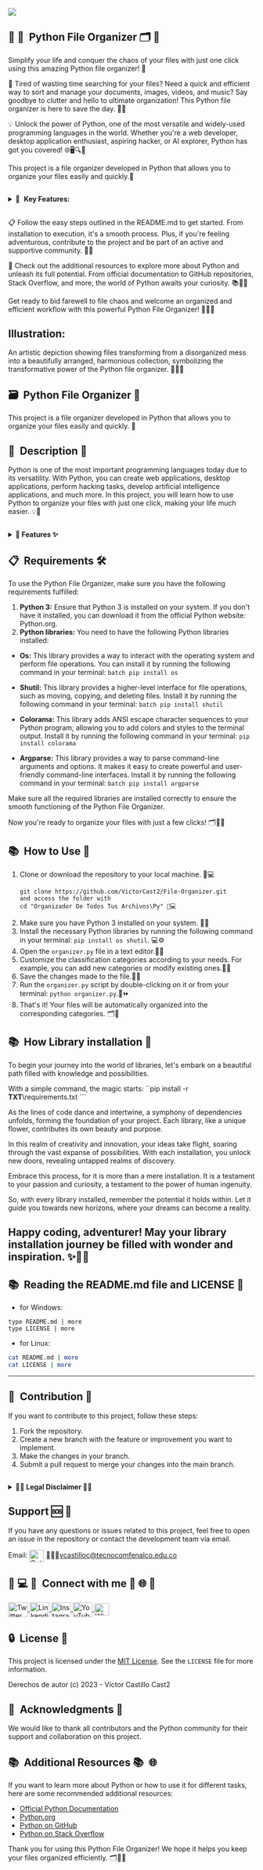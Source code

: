 ![](img/1_haqHPRjJwSeqDA7UZ-zntA.jpg)

## 📂&nbsp;🐍&nbsp; Python File Organizer 🗂️&nbsp;🐍&nbsp;
Simplify your life and conquer the chaos of your files with just one click using this amazing Python file organizer! 🚀

🤔 Tired of wasting time searching for your files? Need a quick and efficient way to sort and manage your documents, images, videos, and music? Say goodbye to clutter and hello to ultimate organization! This Python file organizer is here to save the day. 💪📁

💡 Unlock the power of Python, one of the most versatile and widely-used programming languages in the world. Whether you're a web developer, desktop application enthusiast, aspiring hacker, or AI explorer, Python has got you covered! 🌐🖥️🔍🤖

This project is a file organizer developed in Python that allows you to organize your files easily and quickly.🚀

##

<details>
  <summary>🎉&nbsp; <strong>Key Features:</strong></summary>

*  <strong> Simplicity at its finest:</strong> Effortlessly organize your files into intuitive categories. 🗂️✨

*  <strong> Automation for the win: </strong> Let the Python script do the heavy lifting, saving you valuable time and energy. ⚙️⏱️

*  <strong> Customization made easy:</strong>  Tailor the organizer to suit your specific needs and preferences. It's flexible, adaptable, and ready to meet your requirements. 🎨🔧

*  <strong> User-friendly experience:</strong>  No advanced coding skills required! With a user-friendly design, this organizer is a breeze to use. Just one click and voilá! 🚀🖱️
</details>

## 

📋 Follow the easy steps outlined in the README.md to get started. 
From installation to execution, it's a smooth process. Plus, if you're feeling adventurous, contribute to the project and be part of an active and supportive community. 👥🤝

🔗 Check out the additional resources to explore more about Python and unleash its full potential. From official documentation to GitHub repositories, Stack Overflow, and more, the world of Python awaits your curiosity. 📚🐍🌟

Get ready to bid farewell to file chaos and welcome an organized and efficient workflow with this powerful Python File Organizer! 📂🐍💼

## Illustration: 
An artistic depiction showing files transforming from a disorganized mess into a beautifully arranged, harmonious collection, symbolizing the transformative power of the Python file organizer. 🌈📁✨

## 🗃️&nbsp; Python File Organizer 🐍&nbsp;

This project is a file organizer developed in Python that allows you to organize your files easily and quickly. 🚀

## 📝&nbsp; Description 📂&nbsp;
Python is one of the most important programming languages today due to its versatility. With Python, you can create web applications, desktop applications, perform hacking tasks, develop artificial intelligence applications, and much more. In this project, you will learn how to use Python to organize your files with just one click, making your life much easier. 💡🌟

##

 <details>
    <summary><strong>🔧 Features ✨</strong></summary>
   
- **Easy organization:** With this organizer, you can classify your files into different categories such as images, documents, videos, music, and more.📁🗂️
- **Automation:** The Python script automates the file sorting process, saving you time and effort.⚙️⏱️
- **Customization:** You can customize the classification categories according to your needs and preferences. The script is flexible and adapts to your specific requirements.🎨🔧
- **User-friendly:** No advanced programming knowledge is required. The organizer is designed intuitively and can be executed with just one click.🚀
  
 </details>
 
##

## 📋&nbsp; Requirements 🛠️&nbsp;
To use the Python File Organizer, make sure you have the following requirements fulfilled:

1. <strong>Python 3:</strong> Ensure that Python 3 is installed on your system. If you don't have it installed, you can download it from the official Python website: Python.org.
2. <strong>Python libraries:</strong> You need to have the following Python libraries installed:
- <strong>Os:</strong> This library provides a way to interact with the operating system and perform file operations. You can install it by running the following command in your terminal: ```batch pip install os```
  
- <strong>Shutil:</strong> This library provides a higher-level interface for file operations, such as moving, copying, and deleting files. Install it by running the following command in your terminal: ```batch pip install shutil```

- <strong>Colorama:</strong> This library adds ANSI escape character sequences to your Python program, allowing you to add colors and styles to the terminal output. Install it by running the following command in your terminal: ```pip install colorama```
  
- <strong>Argparse:</strong> This library provides a way to parse command-line arguments and options. It makes it easy to create powerful and user-friendly command-line interfaces. Install it by running the following command in your terminal: ```batch pip install argparse```

Make sure all the required libraries are installed correctly to ensure the smooth functioning of the Python File Organizer.

Now you're ready to organize your files with just a few clicks! 🗂️🐍✨

## 📚&nbsp; How to Use 🚀&nbsp;
1. Clone or download the repository to your local machine. 🔄💻
   ```batch
   git clone https://github.com/VictorCast2/File-Organizer.git
   and access the folder with
   cd "Organizador De Todos Tus Archivos\Py" 🔄💻
3. Make sure you have Python 3 installed on your system. 🐍✅
4. Install the necessary Python libraries by running the following command in your terminal: ```pip install os shutil```. 💻⚙️
5. Open the ```organizer.py``` file in a text editor.📝📂
6. Customize the classification categories according to your needs. For example, you can add new categories or modify existing ones.📁🔧
7. Save the changes made to the file.💾✅
8. Run the `organizer.py` script by double-clicking on it or from your terminal: ```python organizer.py```.🚀⏩
9. That's it! Your files will be automatically organized into the corresponding categories. 🗂️🎉

## 📚&nbsp; How Library installation 🚀&nbsp;
To begin your journey into the world of libraries, let's embark on a beautiful path filled with knowledge and possibilities.

With a simple command, the magic starts: ``pip install -r __TXT__\requirements.txt ```

As the lines of code dance and intertwine, a symphony of dependencies unfolds, forming the foundation of your project. Each library, like a unique flower, contributes its own beauty and purpose.

In this realm of creativity and innovation, your ideas take flight, soaring through the vast expanse of possibilities. With each installation, you unlock new doors, revealing untapped realms of discovery.

Embrace this process, for it is more than a mere installation. It is a testament to your passion and curiosity, a testament to the power of human ingenuity.

So, with every library installed, remember the potential it holds within. Let it guide you towards new horizons, where your dreams can become a reality.

Happy coding, adventurer! May your library installation journey be filled with wonder and inspiration. ✨🚀🔮
----

## 📚&nbsp; Reading the README.md file and LICENSE 🚀&nbsp;
- for Windows:
```batch
type README.md | more
type LICENSE | more
```

- for Linux:
```bash
cat README.md | more
cat LICENSE | more
```
----

## 👥&nbsp; Contribution 🤝&nbsp;

If you want to contribute to this project, follow these steps:

1. Fork the repository.
2. Create a new branch with the feature or improvement you want to implement.
3. Make the changes in your branch.
4. Submit a pull request to merge your changes into the main branch.
   
##

<details>
  <summary>🚫📝<strong> Legal Disclaimer </strong>🚫📝</summary>
- <strong>📢 Attention!</strong> Before using this Python File Organizer, please read the following legal disclaimer carefully. By using this software, you agree to the terms and conditions stated below:

- <strong>⚠️ Use at Your Own Risk:</strong> The Python File Organizer is provided on an "as is" basis, without any warranties or guarantees of any kind. The creators and contributors of this project do not take any responsibility for any damage or loss caused by the use of this software. Use it at your own risk.

- <strong>🔒 Data Privacy:</strong> The Python File Organizer operates locally on your system and does not collect or store any personal or sensitive data. However, it is always recommended to review the code and ensure that it meets your privacy requirements.

- <strong>💼 Intellectual Property:</strong> The Python File Organizer is an open-source project released under the MIT License. You are free to use, modify, and distribute the software, provided you comply with the terms of the license. Please refer to the LICENSE file for more details.

- <strong>👥 Contributions:</strong> If you contribute to this project, you grant the project maintainers the right to use, modify, and distribute your contributions under the same MIT License. Your contributions may be subject to review and may be rejected or modified to meet project requirements.

- <strong>📚 Additional Resources:</strong> The Python File Organizer may include links or references to external resources, such as official documentation or third-party libraries. The creators and contributors of this project are not responsible for the content, accuracy, or reliability of those external resources. Use them at your own discretion.

- <strong>🚧 Modification and Termination:</strong> The creators and contributors of this project reserve the right to modify, suspend, or terminate the Python File Organizer at any time, with or without notice. They are not obligated to provide support or updates for the software.

- <strong>📝 Legal Jurisdiction:</strong> This legal disclaimer shall be governed by and construed in accordance with the laws of the jurisdiction where the creators and contributors of this project reside. Any legal disputes arising from the use of this software shall be subject to the exclusive jurisdiction of the courts in that jurisdiction.

- <strong> ⚖️ Final Words:</strong> While the Python File Organizer strives to provide a useful and efficient solution for file organization, it is your responsibility to ensure its suitability for your specific needs. Use it wisely and always backup your files.

Thank you for using the Python File Organizer! Happy organizing! 📂🐍🌟

* <strong>Disclaimer:</strong> This legal disclaimer is for informational purposes only and does not constitute legal advice. If you have any legal concerns, please consult with a legal professional.

</details>

## Support 🆘&nbsp;🤝&nbsp;

If you have any questions or issues related to this project, feel free to open an issue in the repository or contact the development team via email.

Email:                         <img align="center" src="icons/Outlook.svg.png" alt="Outlook" height="25" width="30" /> 👨‍💻📧vcastilloc@tecnocomfenalco.edu.co

## 📲&nbsp;💻&nbsp;🔗&nbsp; Connect with me 🔗&nbsp;🌐&nbsp;🤝&nbsp;
<p align="left">
<a href="https://twitter.com/VctorJosCast02" target="blank">
  <img align="center" src="https://raw.githubusercontent.com/rahuldkjain/github-profile-readme-generator/master/src/images/icons/Social/twitter.svg" alt="Twitter" height="30" width="40" />
</a>
<a href="https://linkedin.com/in/vcastilloc" target="blank">
  <img align="center" src="https://raw.githubusercontent.com/rahuldkjain/github-profile-readme-generator/master/src/images/icons/Social/linked-in-alt.svg" alt="Linkendin" height="30" width="40" />
</a>
<a href="https://instagram.com/victor02_cast2" target="blank">
  <img align="center" src="https://raw.githubusercontent.com/rahuldkjain/github-profile-readme-generator/master/src/images/icons/Social/instagram.svg" alt="Instagram" height="30" width="40" />
</a>
<a href="https://www.youtube.com/@VCastilloC" target="blank">
  <img align="center" src="https://raw.githubusercontent.com/rahuldkjain/github-profile-readme-generator/master/src/images/icons/Social/youtube.svg" alt="YouTube" height="30" width="40" />
</a>
<a href="https://api.whatsapp.com/send/?phone=3195598806&text&type=phone_number&app_absent=0" target="_blank">
  <img align="center" src="icons/whatsapp.png" alt="WhatsApp" height="25" width="30" />
</a>
<p align="left">

## 🔒&nbsp; License 📜&nbsp;

This project is licensed under the [MIT License](https://github.com/yourusername/yourproject/blob/main/LICENSE). See the `LICENSE` file for more information.

Derechos de autor (c) 2023 -  Víctor Castillo Cast2

## 🌟&nbsp; Acknowledgments 🙏&nbsp;

We would like to thank all contributors and the Python community for their support and collaboration on this project.

## 📚&nbsp; Additional Resources 📚&nbsp; 🌐&nbsp;

If you want to learn more about Python or how to use it for different tasks, here are some recommended additional resources:

- [Official Python Documentation](https://docs.python.org/3/)
- [Python.org](https://www.python.org/)
- [Python on GitHub](https://github.com/python)
- [Python on Stack Overflow](https://stackoverflow.com/questions/tagged/python)

Thank you for using this Python File Organizer! We hope it helps you keep your files organized efficiently. 🗂️🐍🚀
